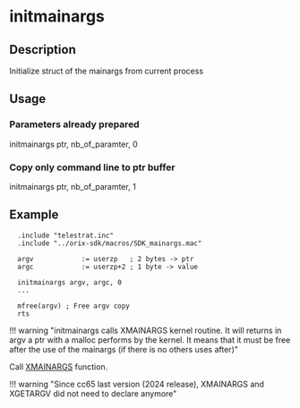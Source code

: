
# initmainargs

## Description

Initialize struct of the mainargs from current process

## Usage

### Parameters already prepared

initmainargs ptr, nb_of_paramter, 0

### Copy only command line to ptr buffer

initmainargs ptr, nb_of_paramter, 1

## Example

```ca65
  .include "telestrat.inc"
  .include "../orix-sdk/macros/SDK_mainargs.mac"

  argv            := userzp   ; 2 bytes -> ptr
  argc            := userzp+2 ; 1 byte -> value

  initmainargs argv, argc, 0
  ...

  mfree(argv) ; Free argv copy
  rts
```

!!! warning "initmainargs calls XMAINARGS kernel routine. It will returns in argv a ptr with a malloc performs by the kernel. It means that it must be free after the use of the mainargs (if there is no others uses after)"

Call [XMAINARGS](../../../kernel/primitives/xmainargs) function.

!!! warning "Since cc65 last version (2024 release), XMAINARGS and XGETARGV did not need to declare anymore"
